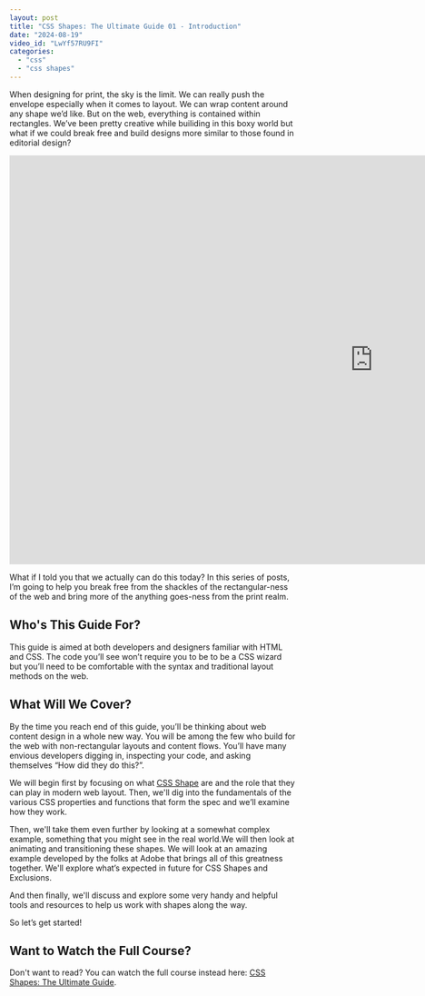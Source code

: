 ```yaml
---
layout: post
title: "CSS Shapes: The Ultimate Guide 01 - Introduction"
date: "2024-08-19"
video_id: "LwYf57RU9FI"
categories: 
  - "css"
  - "css shapes"
---
```


<p class="intro"><span class="dropcap">W</span>hen designing for print, the sky is the limit. We can really push the envelope especially when it comes to layout. We can wrap content around any shape we’d like. But on the web, everything is contained within rectangles. We’ve been pretty creative while builiding in this boxy world but what if we could break free and build designs more similar to those found in editorial design?</p>

<iframe width="1280" height="720" src="https://www.youtube.com/embed/LwYf57RU9FI" title="" frameborder="0" allow="accelerometer; autoplay; clipboard-write; encrypted-media; gyroscope; picture-in-picture; web-share" allowfullscreen></iframe>

What if I told you that we actually can do this today? In this series of posts, I’m going to help you break free from the shackles of the rectangular-ness of the web and bring more of the anything goes-ness from the print realm.

## Who's This Guide For?

This guide is aimed at both developers and designers familiar with HTML and CSS. The code you’ll see won’t require you to be to be a CSS wizard but you’ll need to be comfortable with the syntax and traditional layout methods on the web.

## What Will We Cover?

By the time you reach end of this guide, you’ll be thinking about web content design in a whole new way. You will be among the few who build for the web with non-rectangular layouts and content flows. You’ll have many envious developers digging in, inspecting your code, and asking themselves “How did they do this?”.

We will begin first by focusing on what [CSS Shape](https://developer.mozilla.org/en-US/docs/Web/CSS/CSS_shapes/Overview_of_shapes) are and the role that they can play in modern web layout. Then, we'll dig into the fundamentals of the various CSS properties and functions that form the spec and we’ll examine how they work.

Then, we'll take them even further by looking at a somewhat complex example, something that you might see in the real world.We will then look at animating and transitioning these shapes. We will look at an amazing example developed by the folks at Adobe that brings all of this greatness together. We'll explore what’s expected in future for CSS Shapes and Exclusions.

And then finally, we'll discuss and explore some very handy and helpful tools and resources to help us work with shapes along the way.

So let’s get started!

## Want to Watch the Full Course?

Don't want to read? You can watch the full course instead here: [CSS Shapes: The Ultimate Guide](https://www.youtube.com/playlist?list=PLp-SHngyo0_jOW0nu1L4H-j-Y2BDocYZP).

